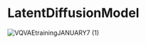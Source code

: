 # LatentDiffusionModel



![VQVAEtrainingJANUARY7 (1)](https://github.com/user-attachments/assets/a61b4c0f-2029-4d0d-b2ff-589fd10c2749)















